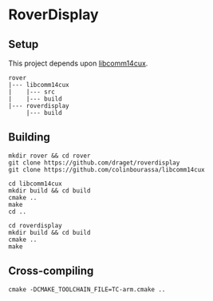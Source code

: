 # RoverDisplay

## Setup

This project depends upon [libcomm14cux](https://github.com/colinbourassa/libcomm14cux).

```
rover
|--- libcomm14cux
|    |--- src
|    |--- build
|--- roverdisplay
     |--- build
```


## Building

```
mkdir rover && cd rover
git clone https://github.com/draget/roverdisplay
git clone https://github.com/colinbourassa/libcomm14cux
```
```
cd libcomm14cux
mkdir build && cd build
cmake ..
make
cd ..
```
```
cd roverdisplay
mkdir build && cd build
cmake ..
make
```

## Cross-compiling

```
cmake -DCMAKE_TOOLCHAIN_FILE=TC-arm.cmake ..
```
